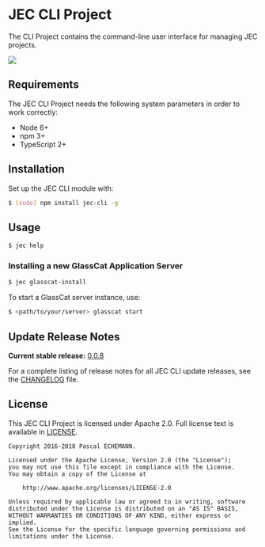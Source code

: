 # JEC CLI Project

The CLI Project contains the command-line user interface for managing JEC projects.

[![][jec-logo]][jec-url]

## Requirements

The JEC CLI Project needs the following system parameters in order to work correctly:

- Node 6+
- npm 3+
- TypeScript 2+

## Installation

Set up the JEC CLI module with:

```bash
$ [sudo] npm install jec-cli -g
```

## Usage

```bash
$ jec help
```

### Installing a new GlassCat Application Server

```bash
$ jec glasscat-install
```

To start a GlassCat server instance, use:

```bash
$ <path/to/your/server> glasscat start
```

## Update Release Notes

**Current stable release:** [0.0.8](CHANGELOG.md#jec-cli-0.0.8)
 
For a complete listing of release notes for all JEC CLI update releases, see the [CHANGELOG](CHANGELOG.md) file. 

## License
This JEC CLI Project is licensed under Apache 2.0. Full license text is available in [LICENSE](LICENSE).

```
Copyright 2016-2018 Pascal ECHEMANN.

Licensed under the Apache License, Version 2.0 (the "License");
you may not use this file except in compliance with the License.
You may obtain a copy of the License at

    http://www.apache.org/licenses/LICENSE-2.0

Unless required by applicable law or agreed to in writing, software
distributed under the License is distributed on an "AS IS" BASIS,
WITHOUT WARRANTIES OR CONDITIONS OF ANY KIND, either express or implied.
See the License for the specific language governing permissions and
limitations under the License.
```

[jec-url]: https://github.com/pechemann/JEC
[jec-logo]: https://raw.githubusercontent.com/pechemann/JEC/master/assets/jec-logos/jec-logo.png